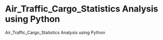 # Air_Traffic_Cargo_Statistics Analysis using Python
Air_Traffic_Cargo_Statistics Analysis using Python
